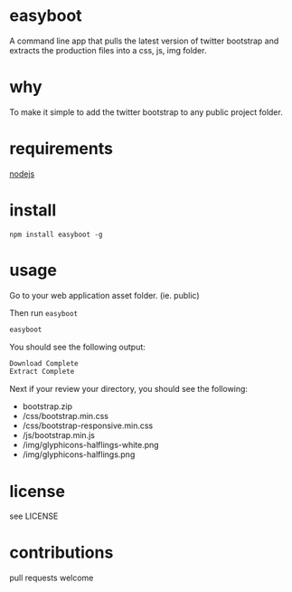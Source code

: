 # easyboot

A command line app that pulls the latest version of twitter bootstrap
and extracts the production files into a css, js, img folder.

# why

To make it simple to add the twitter bootstrap to any public project folder.

# requirements

[nodejs](http://nodejs.org)

# install

`npm install easyboot -g`

# usage

Go to your web application asset folder. (ie. public)

Then run `easyboot`

``` sh
easyboot
```

You should see the following output:

``` sh
Download Complete
Extract Complete
```

Next if your review your directory, you should see the following:

* bootstrap.zip
* /css/bootstrap.min.css
* /css/bootstrap-responsive.min.css
* /js/bootstrap.min.js
* /img/glyphicons-halflings-white.png
* /img/glyphicons-halflings.png

# license

see LICENSE

# contributions

pull requests welcome


